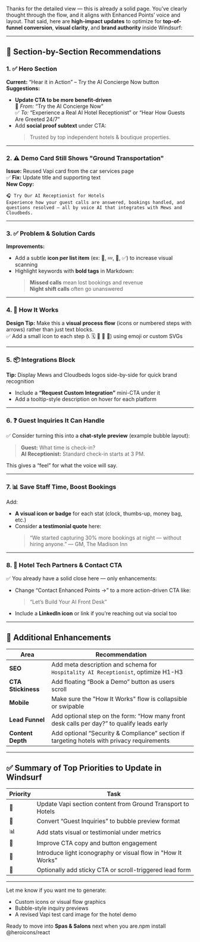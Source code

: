 Thanks for the detailed view — this is already a solid page. You’ve clearly thought through the flow, and it aligns with Enhanced Points’ voice and layout. That said, here are **high-impact updates** to optimize for **top-of-funnel conversion**, **visual clarity**, and **brand authority** inside Windsurf:

---

## 🔧 Section-by-Section Recommendations

### 1. ✅ **Hero Section**
**Current:** “Hear it in Action” – Try the AI Concierge Now button  
**Suggestions:**
- **Update CTA to be more benefit-driven**  
  🔁 _From:_ “Try the AI Concierge Now”  
  ✅ _To:_ “Experience a Real AI Hotel Receptionist” or “Hear How Guests Are Greeted 24/7”
- Add **social proof subtext** under CTA:  
  > Trusted by top independent hotels & boutique properties.

---

### 2. ⚠️ **Demo Card Still Shows "Ground Transportation"**
**Issue:** Reused Vapi card from the car services page  
✅ **Fix:** Update title and supporting text  
**New Copy:**
```
🎧 Try Our AI Receptionist for Hotels
Experience how your guest calls are answered, bookings handled, and questions resolved — all by voice AI that integrates with Mews and Cloudbeds.
```

---

### 3. ✅ **Problem & Solution Cards**
**Improvements:**
- Add a subtle **icon per list item** (ex: 🛑, 💤, 💬, ✅) to increase visual scanning
- Highlight keywords with **bold tags** in Markdown:
  > **Missed calls** mean lost bookings and revenue  
  > **Night shift calls** often go unanswered

---

### 4. 🔁 **How It Works**
**Design Tip:** Make this a **visual process flow** (icons or numbered steps with arrows) rather than just text blocks.  
✅ Add a small icon to each step (📞 🗓️ 🤖 👤 📲) using emoji or custom SVGs

---

### 5. 📦 **Integrations Block**
**Tip:** Display Mews and Cloudbeds logos side-by-side for quick brand recognition  
- Include a **“Request Custom Integration”** mini-CTA under it  
- Add a tooltip-style description on hover for each platform

---

### 6. ❓ **Guest Inquiries It Can Handle**
✅ Consider turning this into a **chat-style preview** (example bubble layout):  
> **Guest:** What time is check-in?  
> **AI Receptionist:** Standard check-in starts at 3 PM.

This gives a “feel” for what the voice will say.

---

### 7. 📊 **Save Staff Time, Boost Bookings**
Add:
- **A visual icon or badge** for each stat (clock, thumbs-up, money bag, etc.)
- Consider **a testimonial quote** here:
  > “We started capturing 30% more bookings at night — without hiring anyone.” — GM, The Madison Inn

---

### 8. 🤝 **Hotel Tech Partners & Contact CTA**
✅ You already have a solid close here — only enhancements:
- Change “Contact Enhanced Points →” to a more action-driven CTA like:  
  > “Let’s Build Your AI Front Desk”
- Include a **LinkedIn icon** or link if you're reaching out via social too

---

## 🧠 Additional Enhancements

| Area | Recommendation |
|------|----------------|
| **SEO** | Add meta description and schema for `Hospitality AI Receptionist`, optimize H1-H3 |
| **CTA Stickiness** | Add floating “Book a Demo” button as users scroll |
| **Mobile** | Make sure the "How It Works" flow is collapsible or swipable |
| **Lead Funnel** | Add optional step on the form: “How many front desk calls per day?” to qualify leads early |
| **Content Depth** | Add optional “Security & Compliance” section if targeting hotels with privacy requirements |

---

## ✅ Summary of Top Priorities to Update in Windsurf

| Priority | Task |
|---------|------|
| 🔁 | Update Vapi section content from Ground Transport to Hotels |
| 💬 | Convert “Guest Inquiries” to bubble preview format |
| 📊 | Add stats visual or testimonial under metrics |
| 🧭 | Improve CTA copy and button engagement |
| 🧱 | Introduce light iconography or visual flow in "How It Works" |
| 📄 | Optionally add sticky CTA or scroll-triggered lead form |

---

Let me know if you want me to generate:
- Custom icons or visual flow graphics
- Bubble-style inquiry previews
- A revised Vapi test card image for the hotel demo

Ready to move into **Spas & Salons** next when you are.npm install @heroicons/react